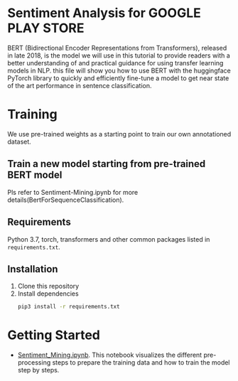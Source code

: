 # Sentiment Analysis for GOOGLE PLAY STORE

BERT (Bidirectional Encoder Representations from Transformers), released in late 2018, is the model we will use in this tutorial to provide readers with a better understanding of and practical guidance for using transfer learning models in NLP.
this file will show you how to use BERT with the huggingface PyTorch library to quickly and efficiently fine-tune a model to get near state of the art performance in sentence classification.

# Training
We use pre-trained weights as a starting point to train our own annotationed dataset.

## Train a new model starting from pre-trained BERT model
Pls refer to Sentiment-Mining.ipynb for more details(BertForSequenceClassification).

## Requirements
Python 3.7, torch, transformers and other common packages listed in `requirements.txt`.

## Installation
1. Clone this repository
2. Install dependencies
   ```bash
   pip3 install -r requirements.txt
   ```

# Getting Started
* [Sentiment_Mining.ipynb](Sentiment_Mining.ipynb). This notebook visualizes the different pre-processing steps
to prepare the training data and how to train the model step by steps.
